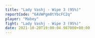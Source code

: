 ```yaml
---
title: "Lady Vashj - Wipe 3 (95%)"
reportCode: "6AVWPgm8tYbcFC2q"
player: "Mabey"
fight: "Lady Vashj - Wipe 3 (95%)"
date: 2021-10-20T19:00:04.987000+00:00
---
```


